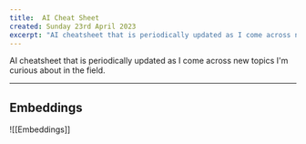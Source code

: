 ```yaml
---
title:  AI Cheat Sheet
created: Sunday 23rd April 2023
excerpt: "AI cheatsheet that is periodically updated as I come across new topics I'm curious about in the field."
---
```


AI cheatsheet that is periodically updated as I come across new topics I'm curious about in the field.

---

## Embeddings
![[Embeddings]]

